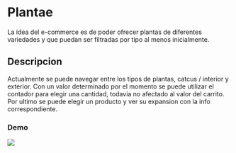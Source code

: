 # Plantae

La idea del e-commerce es de poder ofrecer plantas de diferentes variedades y que puedan ser filtradas por tipo al menos inicialmente.

## Descripcion

Actualmente se puede navegar entre los tipos de plantas, catcus / interior y exterior. Con un valor determinado por el momento se puede
utilizar el contador para elegir una cantidad, todavia no afectado al valor del carrito.
Por ultimo se puede elegir un producto y ver su expansion con la info correspondiente.

### Demo

<img src="https://github.com/yohannaje/plantae-etchemendy/blob/main/Web.gif">
